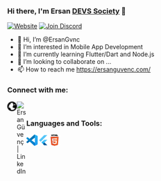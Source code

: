 ### Hi there, I'm Ersan [DEVS Society][website] 👋 

[![Website](https://img.shields.io/website?label=DEVSSociety.com&style=for-the-badge&url=https%3A%2F%2Fcodestackr.com)](https://devssociety.com)
[![Join Discord](https://img.shields.io/badge/Discord-7289DA?style=for-the-badge&logo=discord&logoColor=white)](https://discord.gg/PtHFyPRz)

- 👋 Hi, I’m @ErsanGvnc
- 👀 I’m interested in Mobile App Development
- 🌱 I’m currently learning Flutter/Dart and Node.js
- 💞️ I’m looking to collaborate on ...
- 📫 How to reach me https://ersanguvenc.com/

### Connect with me:
[<img align="left" alt="codeSTACKr.com" width="22px" src="https://raw.githubusercontent.com/iconic/open-iconic/master/svg/globe.svg" />][website]
[<img align="left" alt="Ersan Güvenç | LinkedIn" width="22px" src="https://cdn.jsdelivr.net/npm/simple-icons@v3/icons/linkedin.svg"/>][linkedin]

<br />

### Languages and Tools:
[<img align="left" alt="Visual Studio Code" width="26px" src="https://raw.githubusercontent.com/github/explore/80688e429a7d4ef2fca1e82350fe8e3517d3494d/topics/visual-studio-code/visual-studio-code.png" />][webdevplaylist]
[<img align="left" alt="Visual Studio Code" width="26px" src="https://raw.githubusercontent.com/github/explore/80688e429a7d4ef2fca1e82350fe8e3517d3494d/topics/flutter/flutter.png" />][webdevplaylist]
[<img align="left" alt="Visual Studio Code" width="26px" src="https://raw.githubusercontent.com/github/explore/80688e429a7d4ef2fca1e82350fe8e3517d3494d/topics/html/html.png" />][webdevplaylist]


<!---
ErsanGvnc/ErsanGvnc is a ✨ special ✨ repository because its `README.md` (this file) appears on your GitHub profile.
You can click the Preview link to take a look at your changes.
--->


[website]: https://devssociety.com/
[linkedin]: https://www.linkedin.com/in/ersan-g%C3%BCven%C3%A7-359b32202/
[webdevplaylist]: https://www.linkedin.com/in/ersan-g%C3%BCven%C3%A7-359b32202/

